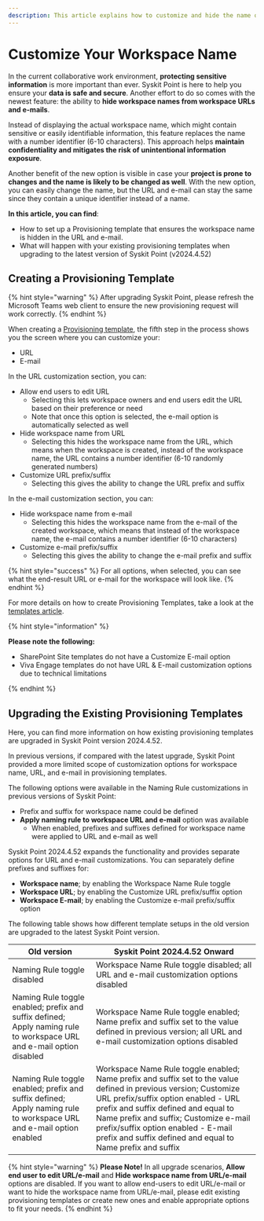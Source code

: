 ```yaml
---
description: This article explains how to customize and hide the name of your workspace in URLs and e-mails.
---
```


# Customize Your Workspace Name

In the current collaborative work environment, **protecting sensitive information** is more important than ever. Syskit Point is here to help you ensure your **data is safe and secure**. Another effort to do so comes with the newest feature: the ability to **hide workspace names from workspace URLs and e-mails**. 

Instead of displaying the actual workspace name, which might contain sensitive or easily identifiable information, this feature replaces the name with a number identifier (6-10 characters). This approach helps **maintain confidentiality and mitigates the risk of unintentional information exposure**.

Another benefit of the new option is visible in case your **project is prone to changes and the name is likely to be changed as well**. 
With the new option, you can easily change the name, but the URL and e-mail can stay the same since they contain a unique identifier instead of a name. 

**In this article, you can find**:
* How to set up a Provisioning template that ensures the workspace name is hidden in the URL and e-mail.
* What will happen with your existing provisioning templates when upgrading to the latest version of Syskit Point (v2024.4.52) 

## Creating a Provisioning Template

{% hint style="warning" %}
After upgrading Syskit Point, please refresh the Microsoft Teams web client to ensure the new provisioning request will work correctly.
{% endhint %}

When creating a [Provisioning template](templates.md), the fifth step in the process shows you the screen where you can customize your:

* URL
* E-mail

In the URL customization section, you can:

* Allow end users to edit URL
    * Selecting this lets workspace owners and end users edit the URL based on their preference or need
    * Note that once this option is selected, the e-mail option is automatically selected as well
* Hide workspace name from URL
    * Selecting this hides the workspace name from the URL, which means when the workspace is created, instead of the workspace name, the URL contains a number identifier (6-10 randomly generated numbers)
* Customize URL prefix/suffix
    * Selecting this gives the ability to change the URL prefix and suffix

In the e-mail customization section, you can:

* Hide workspace name from e-mail
    * Selecting this hides the workspace name from the e-mail of the created workspace, which means that instead of the workspace name, the e-mail contains a number identifier (6-10 characters)
* Customize e-mail prefix/suffix
    * Selecting this gives the ability to change the e-mail prefix and suffix

{% hint style="success" %}
For all options, when selected, you can see what the end-result URL or e-mail for the workspace will look like.
{% endhint %}

For more details on how to create Provisioning Templates, take a look at the [templates article](../provisioning/templates.md).


{% hint style="information" %}

**Please note the following:**

* SharePoint Site templates do not have a Customize E-mail option
* Viva Engage templates do not have URL & E-mail customization options due to technical limitations

{% endhint %}

## Upgrading the Existing Provisioning Templates

Here, you can find more information on how existing provisioning templates are upgraded in Syskit Point version 2024.4.52.

In previous versions, if compared with the latest upgrade, Syskit Point provided a more limited scope of customization options for workspace name, URL, and e-mail in provisioning templates.

The following options were available in the Naming Rule customizations in previous versions of Syskit Point:
* Prefix and suffix for workspace name could be defined
* __Apply naming rule to workspace URL and e-mail__ option was available
    * When enabled, prefixes and suffixes defined for workspace name were applied to URL and e-mail as well

Syskit Point 2024.4.52 expands the functionality and provides separate options for URL and e-mail customizations. 
You can separately define prefixes and suffixes for:
* **Workspace name**; by enabling the Workspace Name Rule toggle
* **Workspace URL**; by enabling the Customize URL prefix/suffix option
* **Workspace E-mail**; by enabling the Customize e-mail prefix/suffix option

The following table shows how different template setups in the old version are upgraded to the latest Syskit Point version.

| Old version    | Syskit Point 2024.4.52 Onward | 
| --- | --- | 
| Naming Rule toggle disabled | Workspace Name Rule toggle disabled; all URL and e-mail customization options disabled | 
| Naming Rule toggle enabled; prefix and suffix defined; Apply naming rule to workspace URL and e-mail option disabled | Workspace Name Rule toggle enabled; Name prefix and suffix set to the value defined in previous version; all URL and e-mail customization options disabled |
| Naming Rule toggle enabled; prefix and suffix defined; Apply naming rule to workspace URL and e-mail option enabled | Workspace Name Rule toggle enabled; Name prefix and suffix set to the value defined in previous version; Customize URL prefix/suffix option enabled - URL prefix and suffix defined and equal to Name prefix and suffix; Customize e-mail prefix/suffix option enabled - E-mail prefix and suffix defined and equal to Name prefix and suffix |

{% hint style="warning" %}
**Please Note!** In all upgrade scenarios, __Allow end user to edit URL/e-mail__ and __Hide workspace name from URL/e-mail__ options are disabled. 
If you want to allow end-users to edit URL/e-mail or want to hide the workspace name from URL/e-mail, please edit existing provisioning templates or create new ones and enable appropriate options to fit your needs.
{% endhint %}






